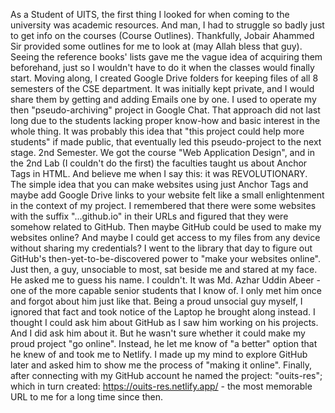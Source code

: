 <!-- Documentation of the Resources Archiver Project for UITS -->

As a Student of UITS, the first thing I looked for when coming to the university was academic resources. And man, I had to struggle so badly just to get info on the courses (Course Outlines). Thankfully, Jobair Ahammed Sir provided some outlines for me to look at (may Allah bless that guy). Seeing the reference books' lists gave me the vague idea of acquiring them beforehand, just so I wouldn't have to do it when the classes would finally start.
Moving along, I created Google Drive folders for keeping files of all 8 semesters of the CSE department. It was initially kept private, and I would share them by getting and adding Emails one by one. I used to operate my then "pseudo-archiving" project in Google Chat. That approach did not last long due to the students lacking proper know-how and basic interest in the whole thing. It was probably this idea that "this project could help more students" if made public, that eventually led this pseudo-project to the next stage.
2nd Semester. We got the course "Web Application Design", and in the 2nd Lab (I couldn't do the first) the faculties taught us about Anchor Tags in HTML. And believe me when I say this:
it was REVOLUTIONARY.
The simple idea that you can make websites using just Anchor Tags and maybe add Google Drive links to your website felt like a small enlightenment in the context of my project. I remembered that there were some websites with the suffix "...github.io" in their URLs and figured that they were somehow related to GitHub. Then maybe GitHub could be used to make my websites online? And maybe I could get access to my files from any device without sharing my credentials?
I went to the library that day to figure out GitHub's then-yet-to-be-discovered power to "make your websites online". Just then, a guy, unsociable to most, sat beside me and stared at my face. He asked me to guess his name. I couldn't.
It was Md. Azhar Uddin Abeer - one of the more capable senior students that I know of. I only met him once and forgot about him just like that. Being a proud unsocial guy myself, I ignored that fact and took notice of the Laptop he brought along instead. I thought I could ask him about GitHub as I saw him working on his projects. And I did ask him about it. But he wasn't sure whether it could make my proud project "go online".
Instead, he let me know of "a better" option that he knew of and took me to Netlify. I made up my mind to explore GitHub later and asked him to show me the process of "making it online". Finally, after connecting with my GitHub account he named the project: "ouits-res"; which in turn created:
https://ouits-res.netlify.app/ - the most memorable URL to me for a long time since then.
